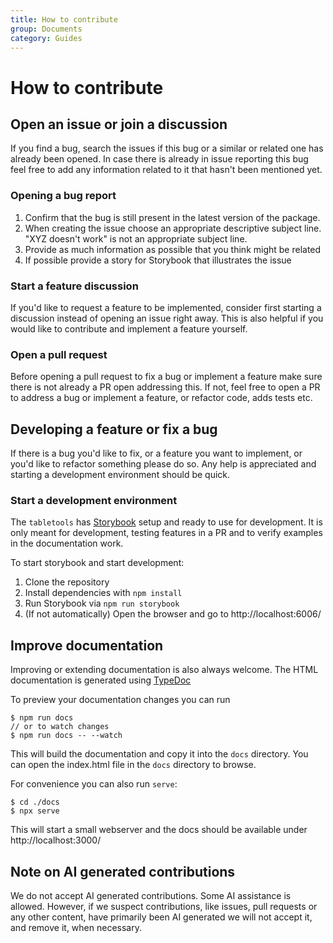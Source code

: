```yaml
---
title: How to contribute
group: Documents
category: Guides
---
```


# How to contribute

## Open an issue or join a discussion

If you find a bug, search the issues if this bug or a similar or related one has already been opened.
In case there is already in issue reporting this bug feel free to add
any information related to it that hasn't been mentioned yet.

### Opening a bug report

1) Confirm that the bug is still present in the latest version of the package.
2) When creating the issue choose an appropriate descriptive subject line. "XYZ doesn't work" is not an appropriate subject line.
3) Provide as much information as possible that you think might be related
4) If possible provide a story for Storybook that illustrates the issue

### Start a feature discussion

If you'd like to request a feature to be implemented, consider first starting a discussion instead of opening an issue right away.
This is also helpful if you would like to contribute and implement a feature yourself.

### Open a pull request

Before opening a pull request to fix a bug or implement a feature make sure there is not already a PR open addressing this.
If not, feel free to open a PR to address a bug or implement a feature, or refactor code, adds tests etc.

## Developing a feature or fix a bug

If there is a bug you'd like to fix, or a feature you want to implement,
or you'd like to refactor something please do so. Any help is appreciated and
starting a development environment should be quick.

### Start a development environment

The `tabletools` has [Storybook](https://storybook.js.org/docs) setup and ready to use for development.
It is only meant for development, testing features in a PR and to verify examples in the documentation work.

To start storybook and start development:

1) Clone the repository
2) Install dependencies with `npm install`
3) Run Storybook via `npm run storybook`
4) (If not automatically) Open the browser and go to http://localhost:6006/

## Improve documentation

Improving or extending documentation is also always welcome.
The HTML documentation is generated using [TypeDoc](https://typedoc.org/)

To preview your documentation changes you can run

```
$ npm run docs
// or to watch changes
$ npm run docs -- --watch
```

This will build the documentation and copy it into the `docs` directory.
You can open the index.html file in the `docs` directory to browse.

For convenience you can also run `serve`:

```
$ cd ./docs
$ npx serve
```

This will start a small webserver and the docs should be available under http://localhost:3000/

## Note on AI generated contributions

We do not accept AI generated contributions. Some AI assistance is allowed.
However, if we suspect contributions, like issues, pull requests or
any other content, have primarily been AI generated we will not accept it,
and remove it, when necessary.

